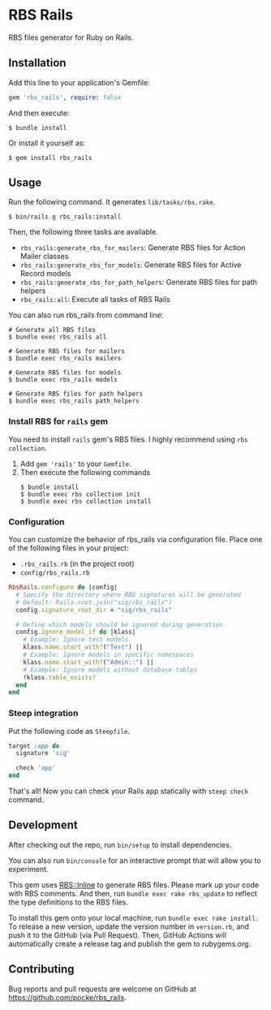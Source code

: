 # RBS Rails

RBS files generator for Ruby on Rails.

## Installation

Add this line to your application's Gemfile:

```ruby
gem 'rbs_rails', require: false
```

And then execute:

    $ bundle install

Or install it yourself as:

    $ gem install rbs_rails

## Usage

Run the following command. It generates `lib/tasks/rbs.rake`.

```console
$ bin/rails g rbs_rails:install
```

Then, the following three tasks are available.

* `rbs_rails:generate_rbs_for_mailers`: Generate RBS files for Action Mailer classes
* `rbs_rails:generate_rbs_for_models`: Generate RBS files for Active Record models
* `rbs_rails:generate_rbs_for_path_helpers`: Generate RBS files for path helpers
* `rbs_rails:all`: Execute all tasks of RBS Rails

You can also run rbs_rails from command line:

```console
# Generate all RBS files
$ bundle exec rbs_rails all

# Generate RBS files for mailers
$ bundle exec rbs_rails mailers

# Generate RBS files for models
$ bundle exec rbs_rails models

# Generate RBS files for path helpers
$ bundle exec rbs_rails path_helpers
```

### Install RBS for `rails` gem

You need to install `rails` gem's RBS files. I highly recommend using `rbs collection`.

1. Add `gem 'rails'` to your `Gemfile`.
1. Then execute the following commands
   ```console
   $ bundle install
   $ bundle exec rbs collection init
   $ bundle exec rbs collection install
   ```

### Configuration

You can customize the behavior of rbs_rails via configuration file. Place one of the following files in your project:

* `.rbs_rails.rb` (in the project root)
* `config/rbs_rails.rb`

```ruby
RbsRails.configure do |config|
  # Specify the directory where RBS signatures will be generated
  # Default: Rails.root.join("sig/rbs_rails")
  config.signature_root_dir = "sig/rbs_rails"

  # Define which models should be ignored during generation
  config.ignore_model_if do |klass|
    # Example: Ignore test models
    klass.name.start_with?("Test") ||
    # Example: Ignore models in specific namespaces
    klass.name.start_with?("Admin::") ||
    # Example: Ignore models without database tables
    !klass.table_exists?
  end
end
```

### Steep integration

Put the following code as `Steepfile`.

```ruby
target :app do
  signature 'sig'

  check 'app'
end
```

That's all! Now you can check your Rails app statically with `steep check` command.

## Development

After checking out the repo, run `bin/setup` to install dependencies.

You can also run `bin/console` for an interactive prompt that will allow you to experiment.

This gem uses [RBS::Inline](https://github.com/soutaro/rbs-inline) to generate RBS files.  Please mark up your code with RBS comments.
And then, run `bundle exec rake rbs_update` to reflect the type definitions to the RBS files.

To install this gem onto your local machine, run `bundle exec rake install`. To release a new version, update the version number in `version.rb`, and push it to the GitHub (via Pull Request).  Then, GitHub Actions will automatically create a release tag and publish the gem to rubygems.org.

## Contributing

Bug reports and pull requests are welcome on GitHub at https://github.com/pocke/rbs_rails.

